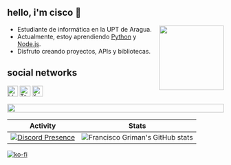## hello, i'm cisco 👋

<img src="https://github.com/user-attachments/assets/e734c5ba-3b17-45f2-a474-96a1d43df462" align="right" width="150">

- Estudiante de informática en la UPT de Aragua.
- Actualmente, estoy aprendiendo [Python](https://en.wikipedia.org/wiki/Python_(programming_language))
 y [Node.js](https://es.wikipedia.org/wiki/Node.js).
- Disfruto creando proyectos, APIs y bibliotecas.

## social networks
[<code><img height="25" alt="Linkedin" src="https://github.com/user-attachments/assets/569e331d-e4c0-4575-b742-cf1106012b31"></code>](https://www.linkedin.com/in/francisco-griman)
[<code><img height="25" alt="Telegram" src="https://github.com/user-attachments/assets/8590710a-3b54-4bb6-88e1-7283c2b3fcf1"></code>](https://t.me/fcoagz)
[<code><img height="25" alt="X (Twitter)" src="https://github.com/user-attachments/assets/642b3027-e1b4-490a-b743-982751445b20"></code>](https://x.com/fcoagz)

<img src="https://i.imgur.com/dBaSKWF.gif" height="20" width="100%">

| Activity | Stats |
|----------|-------|
|[![Discord Presence](https://lanyard.cnrad.dev/api/794070159018819584)](https://discord.com/users/794070159018819584)| ![Francisco Griman's GitHub stats](https://github-readme-stats.vercel.app/api?username=fcoagz&show_icons=true&theme=transparent) |

[![ko-fi](https://shields.io/badge/kofi-Buy_a_coffee-ff5f5f?logo=ko-fi&style=for-the-badgeKofi)](https://ko-fi.com/fcoagz)
